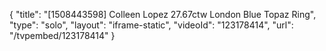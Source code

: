 {
    "title": "[1508443598] Colleen Lopez 27.67ctw London Blue Topaz Ring",
    "type": "solo",
    "layout": "iframe-static",
    "videoId": "123178414",
    "url": "\/tvpembed\/123178414"
}